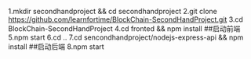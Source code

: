 
1.mkdir secondhandproject && cd secondhandproject 
2.git clone https://github.com/learnfortime/BlockChain-SecondHandProject.git
3.cd BlockChain-SecondHandProject
4.cd fronted && npm install
##启动前端
5.npm start
6.cd ..
7.cd sencondhandproject/nodejs-express-api && npm install
##启动后端
8.npm start
